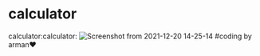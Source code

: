 # calculator
calculator:calculator:
![Screenshot from 2021-12-20 14-25-14](https://user-images.githubusercontent.com/93611871/146756537-822112c9-0f24-4c71-ad26-49e4cd1f5538.png)
#coding by arman:heart:
